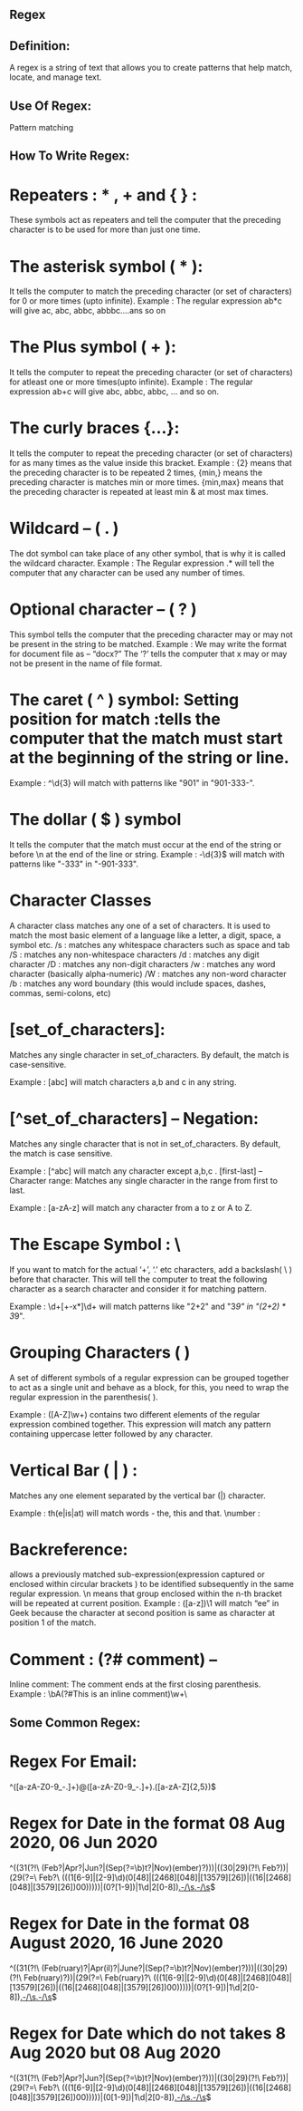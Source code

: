 ## Regex

## Definition:
A regex is a string of text that allows you to create patterns that help match, locate, and manage text.

## Use Of Regex:
Pattern matching

## How To Write Regex:

# Repeaters : * , + and { } :
These symbols act as repeaters and tell the computer that the preceding character is to be used for more than just one time.

# The asterisk symbol ( * ):
It tells the computer to match the preceding character (or set of characters) for 0 or more times (upto infinite).
Example : The regular expression ab*c will give ac, abc, abbc, 
abbbc….ans so on 

# The Plus symbol ( + ):
It tells the computer to repeat the preceding character (or set of characters) for atleast one or more times(upto infinite).
Example : The regular expression ab+c will give abc, abbc,
abbc, … and so on.

# The curly braces {…}:
It tells the computer to repeat the preceding character (or set of characters) for as many times as the value inside this bracket.
Example : {2} means that the preceding character is to be repeated 2 
times, {min,} means the preceding character is matches min or  more 
times. {min,max} means that the preceding character is repeated at
least min & at most max times.

# Wildcard – ( . )
The dot symbol can take place of any other symbol, that is why it
is called the wildcard character.
Example : 
The Regular expression .* will tell the computer that any character
can be used any number of times.

# Optional character – ( ? )
This symbol tells the computer that the preceding character may
or may not be present in the string to be matched.
Example : 
We may write the format for document file as – “docx?”
The ‘?’ tells the computer that x may or may not be 
present in the name of file format.

# The caret ( ^ ) symbol: Setting position for match :tells the computer that the match must start at the beginning of the string or line.
Example : ^\d{3} will match with patterns like "901" in "901-333-".

# The dollar ( $ ) symbol
It tells the computer that the match must occur at the end of the string or before \n at the end of the line or string.
Example : -\d{3}$  will match with patterns like "-333" in "-901-333".

# Character Classes
A character class matches any one of a set of characters. It is used to match the most basic element of a language like a letter, a digit, space, a symbol etc.
/s : matches any whitespace characters such as space and tab
/S : matches any non-whitespace characters
/d : matches any digit character
/D : matches any non-digit characters
/w : matches any word character (basically alpha-numeric)
/W : matches any non-word character
/b : matches any word boundary (this would include spaces, dashes, commas, semi-colons, etc)

# [set_of_characters]:
Matches any single character in set_of_characters. By default, the match is case-sensitive.

Example : [abc] will match characters a,b and c in any string.

# [^set_of_characters] – Negation:
Matches any single character that is not in set_of_characters. By default, the match is case sensitive.

Example : [^abc] will match any character except a,b,c .
[first-last] – Character range: Matches any single character in the range from first to last.

Example : [a-zA-z] will match any character from a to z or A to Z.

# The Escape Symbol : \
If you want to match for the actual ‘+’, ‘.’ etc characters, add a backslash( \ ) before that character. This will tell the computer to treat the following character as a search character and consider it for matching pattern.

Example : \d+[\+-x\*]\d+ will match patterns like "2+2"
and "3*9" in "(2+2) * 3*9".

# Grouping Characters ( )
A set of different symbols of a regular expression can be grouped together to act as a single unit and behave as a block, for this, you need to wrap the regular expression in the parenthesis( ).

Example : ([A-Z]\w+) contains two different elements of the regular 
expression combined together. This expression will match any pattern 
containing uppercase letter followed by any character.

# Vertical Bar ( | ) :
Matches any one element separated by the vertical bar (|) character.

Example :  th(e|is|at) will match words - the, this and that.
\number :

# Backreference:
allows a previously matched sub-expression(expression captured or enclosed within circular brackets ) to be identified subsequently in the same regular expression. \n means that group enclosed within the n-th bracket will be repeated at current position.
Example : ([a-z])\1 will match “ee” in Geek because the character 
at second position is same as character at position 1 of the match.

# Comment : (?# comment) –
Inline comment: The comment ends at the first closing parenthesis.
Example : \bA(?#This is an inline comment)\w+\

## Some Common Regex:

# Regex For Email:
^([a-zA-Z0-9_\-\.]+)@([a-zA-Z0-9_\-\.]+)\.([a-zA-Z]{2,5})$ 

# Regex for Date in the format 08 Aug 2020, 06 Jun 2020
^((31(?!\ (Feb?|Apr?|Jun?|(Sep(?=\b)t?|Nov)(ember)?)))|((30|29)(?!\ Feb?))|(29(?=\ Feb?\ (((1[6-9]|[2-9]\d)(0[48]|[2468][048]|[13579][26])|((16|[2468][048]|[3579][26])00)))))|(0?[1-9])|1\d|2[0-8])[.\-\/\s](Jan?|Feb?|Ma(r(ch)?|y)|Apr?|Ju((ly?)|(ne?))|Aug?|Oct?|(Sep(?=\b)t?|Nov|Dec)?)[.\-\/\s]((1[6-9]|[2-9]\d)\d{2})$

# Regex for Date in the format 08 August 2020, 16 June 2020
^((31(?!\ (Feb(ruary)?|Apr(il)?|June?|(Sep(?=\b)t?|Nov)(ember)?)))|((30|29)(?!\ Feb(ruary)?))|(29(?=\ Feb(ruary)?\ (((1[6-9]|[2-9]\d)(0[48]|[2468][048]|[13579][26])|((16|[2468][048]|[3579][26])00)))))|(0?[1-9])|1\d|2[0-8])[.\-\/\s](Jan(uary)?|Feb(ruary)?|Ma(r(ch)?|y)|Apr(il)?|Ju((ly?)|(ne?))|Aug(ust)?|Oct(ober)?|(Sep(?=\b)t?|Nov|Dec)(ember)?)[.\-\/\s]((1[6-9]|[2-9]\d)\d{2})$

# Regex for Date which do not takes 8 Aug 2020 but 08 Aug 2020
^((31(?!\ (Feb?|Apr?|Jun?|(Sep(?=\b)t?|Nov)(ember)?)))|((30|29)(?!\ Feb?))|(29(?=\ Feb?\ (((1[6-9]|[2-9]\d)(0[48]|[2468][048]|[13579][26])|((16|[2468][048]|[3579][26])00)))))|(0[1-9])|1\d|2[0-8])[.\-\/\s](Jan?|Feb?|Ma(r(ch)?|y)|Apr?|Ju((ly?)|(ne?))|Aug?|Oct?|(Sep(?=\b)t?|Nov|Dec)?)[.\-\/\s]((1[6-9]|[2-9]\d)\d{2})$
